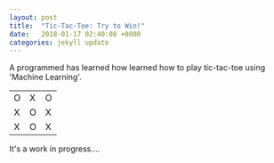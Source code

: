 ```yaml
---
layout: post
title:  "Tic-Tac-Toe: Try to Win!"
date:   2018-01-17 02:40:08 +0000
categories: jekyll update
---
```

A programmed has learned how learned how to play tic-tac-toe using 'Machine Learning'. 


<div class="post1">
<table>
	<tr>
		<td>O</td>
		<td>X</td>
		<td>O</td>
	</tr>
	<tr>
		<td>X</td>
		<td>O</td>
		<td>X</td>
	</tr>
	<tr>
		<td>X</td>
		<td>O</td>
		<td>X</td>
	</tr>
</table>
</div>

It's a work in progress....
